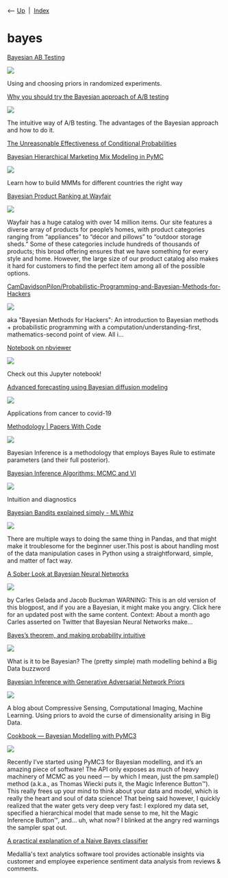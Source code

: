 <div class="nav">

⟵ [Up](index.html)  \|  [Index](index.html)

</div>

# bayes

<div class="cards">

<div class="card">

<div class="card-title">

[Bayesian AB
Testing](https://towardsdatascience.com/bayesian-ab-testing-ed45cc8c964d?source=rss----7f60cf5620c9---4)

</div>

<div class="card-image">

[![](https://miro.medium.com/v2/resize:fit:1200/1*T2vG59G9RY90EYEkp8wpLA.png)](https://towardsdatascience.com/bayesian-ab-testing-ed45cc8c964d?source=rss----7f60cf5620c9---4)

</div>

Using and choosing priors in randomized experiments.

</div>

<div class="card">

<div class="card-title">

[Why you should try the Bayesian approach of A/B
testing](https://towardsdatascience.com/why-you-should-try-the-bayesian-approach-of-a-b-testing-38b8079ea33a?source=rss----7f60cf5620c9---4)

</div>

<div class="card-image">

[![](https://miro.medium.com/v2/resize:fit:1024/0*x2rf5swhnpckKUgP.jpg)](https://towardsdatascience.com/why-you-should-try-the-bayesian-approach-of-a-b-testing-38b8079ea33a?source=rss----7f60cf5620c9---4)

</div>

The intuitive way of A/B testing. The advantages of the Bayesian
approach and how to do it.

</div>

<div class="card">

<div class="card-title">

[The Unreasonable Effectiveness of Conditional
Probabilities](https://two-wrongs.com/unreasonable-effectiveness-of-conditional-probabilities.html)

</div>

</div>

<div class="card">

<div class="card-title">

[Bayesian Hierarchical Marketing Mix Modeling in
PyMC](https://buff.ly/3zzJfUy)

</div>

<div class="card-image">

[![](https://miro.medium.com/v2/da:true/resize:fit:1200/0*UAUwlqs4Seck0i5b)](https://buff.ly/3zzJfUy)

</div>

Learn how to build MMMs for different countries the right way

</div>

<div class="card">

<div class="card-title">

[Bayesian Product Ranking at
Wayfair](https://tech.wayfair.com/data-science/2020/01/bayesian-product-ranking-at-wayfair)

</div>

<div class="card-image">

[![](https://cdn.aboutwayfair.com/dims4/default/0c28703/2147483647/strip/true/crop/1050x551+475+0/resize/1200x630!/quality/90/?url=https%3A%2F%2Fcdn.aboutwayfair.com%2F50%2Fb2%2F070967c847c9a910ec3a05d9fb7f%2F5075b415-image5.png)](https://tech.wayfair.com/data-science/2020/01/bayesian-product-ranking-at-wayfair)

</div>

Wayfair has a huge catalog with over 14 million items. Our site features
a diverse array of products for people’s homes, with product categories
ranging from “appliances” to “décor and pillows” to “outdoor storage
sheds.” Some of these categories include hundreds of thousands of
products; this broad offering ensures that we have something for every
style and home. However, the large size of our product catalog also
makes it hard for customers to find the perfect item among all of the
possible options.

</div>

<div class="card">

<div class="card-title">

[CamDavidsonPilon/Probabilistic-Programming-and-Bayesian-Methods-for-Hackers](https://github.com/CamDavidsonPilon/Probabilistic-Programming-and-Bayesian-Methods-for-Hackers)

</div>

<div class="card-image">

[![](https://opengraph.githubassets.com/3a77ef12912a8106b58776acc01fa27fa0194deabbf71809ab5beb5fc5cb4105/CamDavidsonPilon/Probabilistic-Programming-and-Bayesian-Methods-for-Hackers)](https://github.com/CamDavidsonPilon/Probabilistic-Programming-and-Bayesian-Methods-for-Hackers)

</div>

aka "Bayesian Methods for Hackers": An introduction to Bayesian
methods + probabilistic programming with a
computation/understanding-first, mathematics-second point of view. All
i...

</div>

<div class="card">

<div class="card-title">

[Notebook on
nbviewer](http://nbviewer.ipython.org/github/rlabbe/Kalman-and-Bayesian-Filters-in-Python/blob/master/table_of_contents.ipynb)

</div>

<div class="card-image">

[![](http://ipython.org/ipython-doc/dev/_images/ipynb_icon_128x128.png)](http://nbviewer.ipython.org/github/rlabbe/Kalman-and-Bayesian-Filters-in-Python/blob/master/table_of_contents.ipynb)

</div>

Check out this Jupyter notebook!

</div>

<div class="card">

<div class="card-title">

[Advanced forecasting using Bayesian diffusion
modeling](https://towardsdatascience.com/advanced-forecasting-using-bayesian-diffusion-modeling-b155a3dc1d84?source=rss----7f60cf5620c9---4)

</div>

<div class="card-image">

[![](https://miro.medium.com/v2/resize:fit:720/1*hGuAo6SLnObQPZgICSwPtA.png)](https://towardsdatascience.com/advanced-forecasting-using-bayesian-diffusion-modeling-b155a3dc1d84?source=rss----7f60cf5620c9---4)

</div>

Applications from cancer to covid-19

</div>

<div class="card">

<div class="card-title">

[Methodology \| Papers With
Code](https://paperswithcode.com/task/bayesian-inference)

</div>

<div class="card-image">

[![](https://production-media.paperswithcode.com/tasks/bayes-rule_0tW9Y9M.png)](https://paperswithcode.com/task/bayesian-inference)

</div>

Bayesian Inference is a methodology that employs Bayes Rule to estimate
parameters (and their full posterior).

</div>

<div class="card">

<div class="card-title">

[Bayesian Inference Algorithms: MCMC and
VI](https://towardsdatascience.com/bayesian-inference-algorithms-mcmc-and-vi-a8dad51ad5f5?source=rss----7f60cf5620c9---4)

</div>

<div class="card-image">

[![](https://miro.medium.com/v2/resize:fit:537/1*CBpbQj-lL4SjZIWaAS36oQ.jpeg)](https://towardsdatascience.com/bayesian-inference-algorithms-mcmc-and-vi-a8dad51ad5f5?source=rss----7f60cf5620c9---4)

</div>

Intuition and diagnostics

</div>

<div class="card">

<div class="card-title">

[Bayesian Bandits explained simply -
MLWhiz](https://mlwhiz.com/blog/2019/07/21/bandits)

</div>

<div class="card-image">

[![](https://mlwhiz.com/images/bandits/1.png)](https://mlwhiz.com/blog/2019/07/21/bandits)

</div>

There are multiple ways to doing the same thing in Pandas, and that
might make it troublesome for the beginner user.This post is about
handling most of the data manipulation cases in Python using a
straightforward, simple, and matter of fact way.

</div>

<div class="card">

<div class="card-title">

[A Sober Look at Bayesian Neural
Networks](https://jacobbuckman.com/2020-01-17-a-sober-look-at-bayesian-neural-networks)

</div>

<div class="card-image">

[![](https://jacobbuckman.com/static/img/jacob.jpg)](https://jacobbuckman.com/2020-01-17-a-sober-look-at-bayesian-neural-networks)

</div>

by Carles Gelada and Jacob Buckman WARNING: This is an old version of
this blogpost, and if you are a Bayesian, it might make you angry. Click
here for an updated post with the same content. Context: About a month
ago Carles asserted on Twitter that Bayesian Neural Networks make...

</div>

<div class="card">

<div class="card-title">

[Bayes’s theorem, and making probability
intuitive](https://aeon.co/videos/what-is-it-to-be-bayesian-the-pretty-simple-math-modelling-behind-a-big-data-buzzword)

</div>

<div class="card-image">

[![](https://images.aeonmedia.co/images/9ee66aad-c8f1-4457-8e7b-1c1e70028331/bayes-theorem.jpg?width=1200&quality=75&format=auto)](https://aeon.co/videos/what-is-it-to-be-bayesian-the-pretty-simple-math-modelling-behind-a-big-data-buzzword)

</div>

What is it to be Bayesian? The (pretty simple) math modelling behind a
Big Data buzzword

</div>

<div class="card">

<div class="card-title">

[Bayesian Inference with Generative Adversarial Network
Priors](http://nuit-blanche.blogspot.com/2019/10/bayesian-inference-with-generative.html)

</div>

<div class="card-image">

[![](https://blogger.googleusercontent.com/img/b/R29vZ2xl/AVvXsEjc3NOQQG5VJkSAZElSCzMtyFhseTGfCdfTOhO7SeWD27i1K8Sm03DjAWIzll32Z3QSGccSpl6sWerTj6fiLtFUqjJhFj3RWmLDgjacq5ju0gueDCX8-FvF9-HXNKYf7o-CcEcfXQ/s320/ganwasserstein.png)](http://nuit-blanche.blogspot.com/2019/10/bayesian-inference-with-generative.html)

</div>

A blog about Compressive Sensing, Computational Imaging, Machine
Learning. Using priors to avoid the curse of dimensionality arising in
Big Data.

</div>

<div class="card">

<div class="card-title">

[Cookbook — Bayesian Modelling with
PyMC3](https://eigenfoo.xyz/bayesian-modelling-cookbook)

</div>

<div class="card-image">

[![](https://www.georgeho.org/assets/images/asterism.png)](https://eigenfoo.xyz/bayesian-modelling-cookbook)

</div>

Recently I’ve started using PyMC3 for Bayesian modelling, and it’s an
amazing piece of software! The API only exposes as much of heavy
machinery of MCMC as you need — by which I mean, just the pm.sample()
method (a.k.a., as Thomas Wiecki puts it, the Magic Inference Button™).
This really frees up your mind to think about your data and model, which
is really the heart and soul of data science! That being said however, I
quickly realized that the water gets very deep very fast: I explored my
data set, specified a hierarchical model that made sense to me, hit the
Magic Inference Button™, and… uh, what now? I blinked at the angry red
warnings the sampler spat out.

</div>

<div class="card">

<div class="card-title">

[A practical explanation of a Naive Bayes
classifier](https://monkeylearn.com/blog/practical-explanation-naive-bayes-classifier)

</div>

Medallia's text analytics software tool provides actionable insights via
customer and employee experience sentiment data analysis from reviews &
comments.

</div>

</div>
